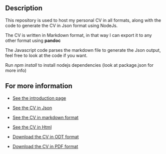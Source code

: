 ## Description

This repository is used to host my personal CV in all formats, along with the code to generate the CV in Json format using NodeJs.

The CV is written in Markdown format, in that way I can export it to any other format using __pandoc__

The Javascript code parses the markdown file to generate the Json output, feel free to look at the code if you want.

Run *npm install* to install nodejs dependencies (look at package.json for more info)

## For more information

* [See the introduction page](http://javi-cv.herokuapp.com)

* [See the CV in Json](http://javi-cv.herokuapp.com/json)

* [See the CV in markdown format](https://bitbucket.org/rephus/cv/src/5846e828eae04cbfa069e5144be55839429169d7/cv.md?at=master)
* [See the CV in Html](http://javi-cv.herokuapp.com/cv.html)
* [Download the CV in ODT format](http://javi-cv.herokuapp.com/cv.odt)
* [Download the CV in PDF format](http://javi-cv.herokuapp.com/cv.pdf)